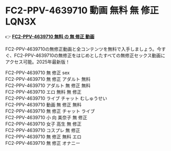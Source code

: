 # FC2-PPV-4639710 動画 無料 無 修正 LQN3X

👉 [**FC2-PPV-4639710 無料 の 無 修正 動画**](https://javleaks.cc?utm_medium=jp)

FC2-PPV-4639710の無修正動画と全コンテンツを無料で入手しましょう。今すぐ、FC2-PPV-4639710の無修正をはじめとしたすべての無修正セックス動画にアクセス可能。2025年最新版！

FC2-PPV-4639710 無 修正 sex<br>
FC2-PPV-4639710 無 修正 アダルト 無料<br>
FC2-PPV-4639710 アダルト 無 修正 無料<br>
FC2-PPV-4639710 エロ 無料 無 修正<br>
FC2-PPV-4639710 ライブ チャット むしゅうせい<br>
FC2-PPV-4639710 動画 無 修正 無料<br>
FC2-PPV-4639710 無 修正 チャット ライブ<br>
FC2-PPV-4639710 小 向 美奈子 無 修正<br>
FC2-PPV-4639710 女子 高生 無 修正<br>
FC2-PPV-4639710 コスプレ 無 修正<br>
FC2-PPV-4639710 無 修正 無料 エロ<br>
FC2-PPV-4639710 無 修正 オナニー<br>
